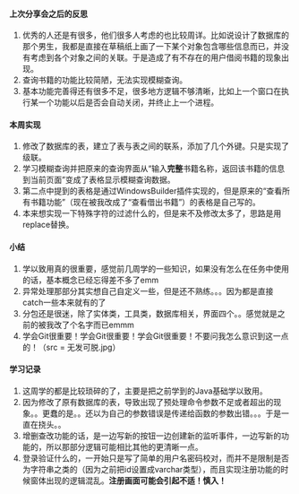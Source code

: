 #### 上次分享会之后的反思
1. 优秀的人还是有很多，他们很多人考虑的也比较周详。比如说设计了数据库的那个男生，我都是直接在草稿纸上画了一下某个对象包含哪些信息而已，并没有考虑到各个对象之间的关联。于是造成了有不存在的用户借阅书籍的现象出现。
2. 查询书籍的功能比较简陋，无法实现模糊查询。
3. 基本功能完善得还有很多不足，很多地方逻辑不够清晰，比如上一个窗口在执行某一个功能以后是否会自动关闭，并终止上一个进程。


#### 本周实现
1. 修改了数据库的表，建立了表与表之间的联系，添加了几个外键。只是实现了级联。
2. 学习模糊查询并把原来的查询界面从“输入**完整**书籍名称，返回该书籍的信息到当前页面”变成了表格显示模糊查询数据。
3. 第二点中提到的表格是通过WindowsBuilder插件实现的，但是原来的“查看所有书籍功能”（现在被我改成了“查看借出书籍”）的表格是自己写的。
4. 本来想实现一下特殊字符的过滤什么的，但是来不及修改太多了，思路是用replace替换。


#### 小结
1. 学以致用真的很重要，感觉前几周学的一些知识，如果没有怎么在任务中使用的话，基本概念已经忘得差不多了emm
2. 异常处理那部分其实想自己自定义一些，但是还不熟练。。。因为都是直接catch一些本来就有的了
3. 分包还是很迷，除了实体类，工具类，数据库相关，界面四个。。感觉就是之前的被我改了个名字而已emmm
4. 学会Git很重要！学会Git很重要！学会Git很重要！不要问我怎么意识到这一点的！（src = 无发可脱.jpg）


#### 学习记录
1. 这周学的都是比较琐碎的了，主要是把之前学到的Java基础学以致用。
2. 因为修改了原有数据库的表，导致出现了预处理命令参数不足或者超出的现象。。更蠢的是。。还以为自己的参数错误是传递给函数的参数出错。。。于是一直在挠头。。
3. 增删查改功能的话，是一边写新的按钮一边创建新的监听事件，一边写新的功能的，所以那部分逻辑可能相比其他的更清晰一点。
4. 登录验证什么的，一开始只是写了简单的用户名密码校对，而并不是限制是否为字符串之类的（因为之前把id设置成varchar类型），而且实现注册功能的时候窗体出现的逻辑混乱。**注册画面可能会引起不适！慎入！**